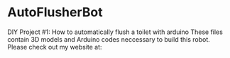 # AutoFlusherBot
DIY Project #1: How to automatically flush a toilet with arduino
These files contain 3D models and Arduino codes neccessary to build this robot.
Please check out my website at: 
